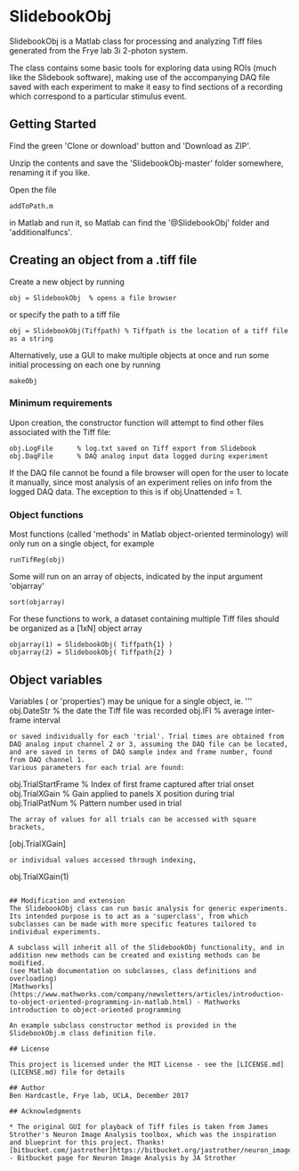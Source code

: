 # SlidebookObj

SlidebookObj is a Matlab class for processing and analyzing Tiff files generated from the Frye lab 3i 2-photon system.

The class contains some basic tools for exploring data using ROIs (much like the Slidebook software), making use of the accompanying DAQ file saved with each experiment to make it easy to find sections of a recording which correspond to a particular stimulus event.

## Getting Started

Find the green 'Clone or download' button and 'Download as ZIP'.

Unzip the contents and save the 'SlidebookObj-master' folder somewhere, renaming it if you like. 

Open the file
```
addToPath.m
```
in Matlab and run it, so Matlab can find the '@SlidebookObj' folder and 'additionalfuncs'.
 
 
## Creating an object from a .tiff file

Create a new object by running 
```
obj = SlidebookObj  % opens a file browser
```
or specify the path to a tiff file
```
obj = SlidebookObj(Tiffpath) % Tiffpath is the location of a tiff file as a string
```

Alternatively, use a GUI to make multiple objects at once and run some initial processing on each one by running
```
makeObj
```
### Minimum requirements
Upon creation, the constructor function will attempt to find other files associated with the Tiff file:
```
obj.LogFile      % log.txt saved on Tiff export from Slidebook
obj.DaqFile      % DAQ analog input data logged during experiment 
```

If the DAQ file cannot be found a file browser will open for the user
to locate it manually, since most analysis of an experiment relies on info from
the logged DAQ data. The exception to this is if obj.Unattended = 1.

### Object functions 
Most functions (called 'methods' in Matlab object-oriented terminology) will only run on a single object, for example
```
runTifReg(obj)
```
Some will run on an array of objects, indicated by the input argument 'objarray'
```
sort(objarray)
```
For these functions to work, a dataset containing multiple Tiff files should be organized as a [1xN] object array
```
objarray(1) = SlidebookObj( Tiffpath{1} )
objarray(2) = SlidebookObj( Tiffpath{2} )
```

## Object variables 
Variables ( or 'properties') may be unique for a single object, ie. 
'''
obj.DateStr  % the date the Tiff file was recorded
obj.IFI      % average inter-frame interval
```  
or saved individually for each 'trial'. Trial times are obtained from 
DAQ analog input channel 2 or 3, assuming the DAQ file can be located, and are saved in terms of DAQ sample index and frame number, found from DAQ channel 1.
Various parameters for each trial are found:
```
obj.TrialStartFrame     % Index of first frame captured after trial onset
obj.TrialXGain			% Gain applied to panels X position during trial
obj.TrialPatNum			% Pattern number used in trial
```
The array of values for all trials can be accessed with square
brackets,
```
[obj.TrialXGain] 
```
or individual values accessed through indexing,
```
obj.TrialXGain(1) 
```

## Modification and extension
The SlidebookObj class can run basic analysis for generic experiments. Its intended purpose is to act as a 'superclass', from which subclasses can be made with more specific features tailored to individual experiments.

A subclass will inherit all of the SlidebookObj functionality, and in addition new methods can be created and existing methods can be modified.
(see Matlab documentation on subclasses, class definitions and overloading)
[Mathworks](https://www.mathworks.com/company/newsletters/articles/introduction-to-object-oriented-programming-in-matlab.html) - Mathworks introduction to object-oriented programming

An example subclass constructor method is provided in the SlidebookObj.m class definition file.

## License

This project is licensed under the MIT License - see the [LICENSE.md](LICENSE.md) file for details

## Author 
Ben Hardcastle, Frye lab, UCLA, December 2017

## Acknowledgments

* The original GUI for playback of Tiff files is taken from James Strother's Neuron Image Analysis toolbox, which was the inspiration and blueprint for this project. Thanks! [bitbucket.com/jastrother]https://bitbucket.org/jastrother/neuron_image_analysis/src/master/ - Bitbucket page for Neuron Image Analysis by JA Strother
